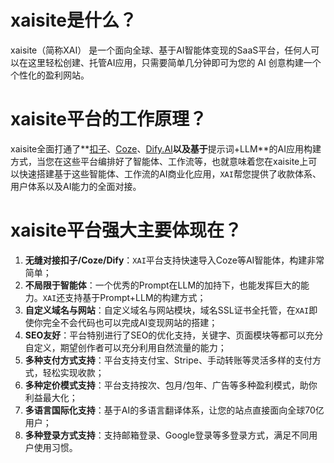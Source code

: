 # xaisite是什么？

xaisite（简称XAI） 是一个面向全球、基于AI智能体变现的SaaS平台，任何人可以在这里轻松创建、托管AI应用，只需要简单几分钟即可为您的 AI 创意构建一个个性化的盈利网站。

# xaisite平台的工作原理？

xaisite全面打通了**[扣子](https://www.coze.cn/)、[Coze](https://www.coze.com/)、[Dify.AI](https://dify.ai/)**以及基于**提示词+LLM**的AI应用构建方式，当您在这些平台编排好了智能体、工作流等，也就意味着您在xaisite上可以快速搭建基于这些智能体、工作流的AI商业化应用，`XAI`帮您提供了收款体系、用户体系以及AI能力的全面对接。

# xaisite平台强大主要体现在？

1. **无缝对接扣子/Coze/Dify**：`XAI`平台支持快速导入Coze等AI智能体，构建非常简单；
2. **不局限于智能体**：一个优秀的Prompt在LLM的加持下，也能发挥巨大的能力。`XAI`还支持基于Prompt+LLM的构建方式；
3. **自定义域名与网站**：自定义域名与网站模块，域名SSL证书全托管，在`XAI`即使你完全不会代码也可以完成AI变现网站的搭建；
4. **SEO友好**：平台特别进行了SEO的优化支持，关键字、页面模块等都可以充分自定义，期望创作者可以充分利用自然流量的能力；
5. **多种支付方式支持**：平台支持支付宝、Stripe、手动转账等灵活多样的支付方式，轻松实现收款；
6. **多种定价模式支持**：平台支持按次、包月/包年、广告等多种盈利模式，助你利益最大化；
7. **多语言国际化支持**：基于AI的多语言翻译体系，让您的站点直接面向全球70亿用户；
8. **多种登录方式支持**：支持邮箱登录、Google登录等多登录方式，满足不同用户使用习惯。